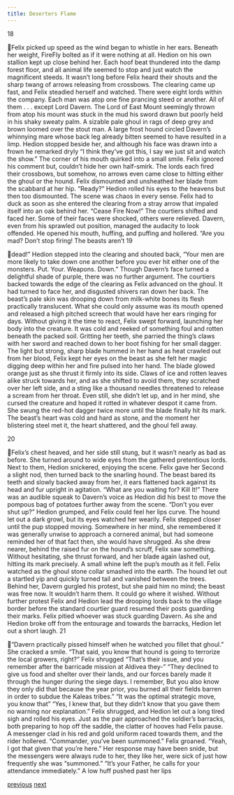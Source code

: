 ```yaml
---
title: Deserters Flame
---
```

18

Felix picked up speed as the wind began to whistle in her ears. Beneath
her weight, FireFly bolted as if it were nothing at all. Hedion on his own stallion
kept up close behind her. Each hoof beat thundered into the damp forest floor,
and all animal life seemed to stop and just watch the magnificent steeds. It wasn’t
long before Felix heard their shouts and the sharp twang of arrows releasing from
crossbows. The clearing came up fast, and Felix steadied herself and watched.
There were eight lords within the company. Each man was atop one fine
prancing steed or another. All of them . . . except Lord Davern. The Lord of East
Mount seemingly thrown from atop his mount was stuck in the mud his sword
drawn but poorly held in his shaky sweaty palm. A sizable pale ghoul in rags of
deep grey and brown loomed over the stout man. A large frost hound circled
Davern’s whinnying mare whose back leg already bitten seemed to have resulted
in a limp. Hedion stopped beside her, and although his face was drawn into a
frown he remarked dryly “I think they’ve got this, I say we just sit and watch the
show.” The corner of his mouth quirked into a small smile. Felix ignored his
comment but, couldn’t hide her own half-smirk. The lords each fired their
crossbows, but somehow, no arrows even came close to hitting either the ghoul or
the hound. Felix dismounted and unsheathed her blade from the scabbard at her
hip. “Ready?” Hedion rolled his eyes to the heavens but then too dismounted.
The scene was chaos in every sense. Felix had to duck as soon as she entered the
clearing from a stray arrow that impaled itself into an oak behind her.
“Cease Fire Now!” The courtiers shifted and faced her. Some of their
faces were shocked, others were relieved. Davern, even from his sprawled out
position, managed the audacity to look offended. He opened his mouth, huffing,
and puffing and hollered. “Are you mad? Don’t stop firing! The beasts aren’t
19

dead!” Hedion stepped into the clearing and shouted back,
“Your men are more likely to take down one another before you ever hit
either one of the monsters. Put. Your. Weapons. Down.”
Though Davern’s face turned a delightful shade of purple, there was no
further argument.
The courtiers backed towards the edge of the clearing as Felix advanced
on the ghoul. It had turned to face her, and disgusted shivers ran down her back.
The beast’s pale skin was drooping down from milk-white bones its flesh
practically translucent. What she could only assume was its mouth opened and
released a high pitched screech that would have her ears ringing for days.
Without giving it the time to react, Felix swept forward, launching her body into
the creature. It was cold and reeked of something foul and rotten beneath the
packed soil. Gritting her teeth, she parried the thing’s claws with her sword and
reached down to her boot fishing for her small dagger. The light but strong, sharp
blade hummed in her hand as heat crawled out from her blood, Felix kept her
eyes on the beast as she felt her magic digging deep within her and fire pulsed
into her hand. The blade glowed orange just as she thrust it firmly into its side.
Claws of ice and rotten leaves alike struck towards her, and as she shifted to
avoid them, they scratched over her left side, and a sting like a thousand needles
threatened to release a scream from her throat. Even still, she didn’t let up, and in
her mind, she cursed the creature and hoped it rotted in whatever despot it came
from. She swung the red-hot dagger twice more until the blade finally hit its
mark. The beast’s heart was cold and hard as stone, and the moment her
blistering steel met it, the heart shattered, and the ghoul fell away.

20

Felix’s chest heaved, and her side still stung, but it wasn’t nearly as bad
as before. She turned around to wide eyes from the gathered pretentious lords.
Next to them, Hedion snickered, enjoying the scene. Felix gave her Second a
slight nod, then turned back to the snarling hound. The beast bared its teeth and
slowly backed away from her, it ears flattened back against its head and fur
upright in agitation.
“What are you waiting for? Kill It!”
There was an audible squeak to Davern’s voice as Hedion did his best to
move the pompous bag of potatoes further away from the scene. “Don’t you ever
shut up?” Hedion grumped, and Felix could feel her lips curve. The hound let out
a dark growl, but its eyes watched her wearily. Felix stepped closer until the pup
stopped moving. Somewhere in her mind, she remembered it was generally
unwise to approach a cornered animal, but had someone reminded her of that fact
then, she would have shrugged. As she drew nearer, behind the raised fur on the
hound’s scruff, Felix saw something. Without hesitating, she thrust forward, and
her blade again lashed out, hitting its mark precisely. A small whine left the
pup’s mouth as it fell. Felix watched as the ghoul stone collar smashed into the
earth. The hound let out a startled yip and quickly turned tail and vanished
between the trees. Behind her, Davern gurgled his protest, but she paid him no
mind; the beast was free now. It wouldn’t harm them. It could go where it
wished. Without further protest Felix and Hedion lead the drooping lords back to
the village border before the standard courtier guard resumed their posts
guarding their marks. Felix pitied whoever was stuck guarding Davern. As she
and Hedion broke off from the entourage and towards the barracks, Hedion let
out a short laugh.
21

“Davern practically pissed himself when he watched you fillet that
ghoul.” She cracked a smile. “That said, you know that hound is going to
terrorize the local growers, right?” Felix shrugged “That’s their issue, and you
remember after the barricade mission at Aldivea they-” “They declined to give us
food and shelter over their lands, and our forces barely made it through the
hunger during the siege days. I remember, But you also know they only did that
because the year prior, you burned all their fields barren in order to subdue the
Kaleas tribes.” “It was the optimal strategic move, you know that” “Yes, I knew
that, but they didn’t know that you gave them no warning nor explanation.”
Felix shrugged, and Hedion let out a long tired sigh and rolled his eyes.
Just as the pair approached the soldier’s barracks, both preparing to hop
off the saddle, the clatter of hooves had Felix pause. A messenger clad in his red
and gold uniform raced towards them, and the rider hollered. “Commander,
you’ve been summoned.” Felix groaned. “Yeah, I got that given that you’re here.”
Her response may have been snide, but the messengers were always rude to her,
they like her, were sick of just how frequently she was “summoned.” “It’s your
Father, he calls for your attendance immediately.” A low huff pushed past her lips

[previous](desertflame-03.html)
[next](desertflame-05.html)
